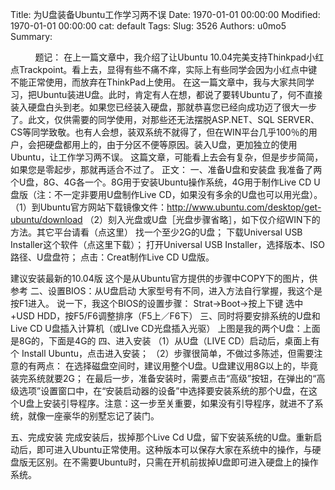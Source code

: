 Title: 为U盘装备Ubuntu工作学习两不误
Date: 1970-01-01 00:00:00
Modified: 1970-01-01 00:00:00
cat: default
Tags: 
Slug: 3526
Authors: u0mo5 
Summary: 

 
 
 
 
  题记： 在上一篇文章中，我介绍了让Ubuntu 10.04完美支持Thinkpad小红点Trackpoint。看上去，显得有些不痛不痒，实际上有些同学会因为小红点中键不能正常使用，而放弃在ThinkPad上使用。 在这一篇文章中，我与大家共同学习，把Ubuntu装进U盘。此时，肯定有人在想，都说了要转Ubuntu了，何不直接装入硬盘白头到老。如果您已经装入硬盘，那就恭喜您已经向成功迈了很大一步了。此文，仅供需要的同学使用，对那些还无法摆脱ASP.NET、SQL SERVER、CS等同学致敬。也有人会想，装双系统不就得了，但在WIN平台几乎100％的用户，会把硬盘都用上的，由于分区不便等原因。装入U盘，更加独立的使用Ubuntu，让工作学习两不误。 这篇文章，可能看上去会有复杂，但是步步简简，如果您是零起步，那就再适合不过了。  正文： 一、准备U盘和安装盘 我准备了两个U盘，8G、4G各一个。8G用于安装Ubuntu操作系统，4G用于制作Live CD U盘版（注：不一定非要用U盘制作Live CD，如果没有多余的U盘也可以用光盘）。 （1）到Ubuntu官方网站下载镜像文件：http://www.ubuntu.com/desktop/get-ubuntu/download （2）刻入光盘或U盘［光盘步骤省略］，如下仅介绍WIN下的方法。其它平台请看（点这里）
找一个至少2G的U盘；
下载Universal USB Installer这个软件（点这里下载）；
打开Universal USB Installer，选择版本、ISO路径、U盘盘符；
点击：Creat制作Live CD U盘版。

 建议安装最新的10.04版  这个是从Ubuntu官方提供的步骤中COPY下的图片，供参考 二、设置BIOS：从U盘启动 大家型号有不同，进入方法自行掌握，我这个是按F1进入。 说一下，我这个BIOS的设置步骤： Strat-&gt;Boot-&gt;按上下键 选中+USD HDD，按F5/F6调整排序（F5上／F6下） 三、同时将要安排系统的U盘和Live CD U盘插入计算机（或LIve CD光盘插入光驱）  上图是我的两个U盘：上面是8G的，下面是4G的 四、进入安装 （1）从U盘（LIVE CD）启动后，桌面上有个 Install Ubuntu，点击进入安装； （2）步骤很简单，不做过多陈述，但需要注意的有两点：
在选择磁盘空间时，建议用整个U盘。U盘建议用8G以上的，毕竟装完系统就要2G；
在最后一步，准备安装时，需要点击“高级”按钮，在弹出的“高级选项”设置窗口中，在“安装启动器的设备”中选择要安装系统的那个U盘，在这个U盘上安装引导程序。注意：这一步至关重要，如果没有引导程序，就进不了系统，就像一座豪华的别墅忘记了装门。


五、完成安装 完成安装后，拔掉那个Live Cd U盘，留下安装系统的U盘。重新启动后，即可进入Ubuntu正常使用。这种版本可以保存大家在系统中的操作，与硬盘版无区别。在不需要Ubuntu时，只需在开机前拔掉U盘即可进入硬盘上的操作系统。
   
